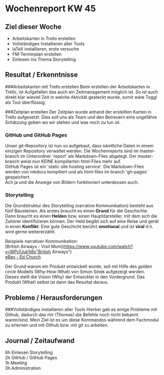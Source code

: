 # Wochenreport KW 45

## Ziel dieser Woche
* Arbeitskarten in Trello erstellen
* Vollständiges Installieren aller Tools
* laTeX installieren, erste versuche
* FM-Terminplan erstellen
* Einlesen ins Thema Storytelling

## Resultat / Erkenntnisse

###Arbeitskarten mit Trello erstellen
Beim erstellen der Arbeitskarten in Trello, ist Aufgefallen das auch ein Zeitmanagement möglich ist. So ist auch direkt klar wieviel Zeit in welche Aktivität gesteckt wurde, somit wäre Toggl als Tool überflüssig.

###Zeitplan erstellen
Der Zeitplan wurde anhand der erstellten Karten in Trello aufgesetzt. Dies soll uns als Team und den Betreuern eine ungefähre Schätzung geben wo wir stehen und was noch zu tun ist.

### GitHub und GitHub Pages
Unser git-Repository ist nun so aufgebaut, dass sämtliche Daten in einem einzigen Repository verwaltet werden. Die Wochenreports sind im master-branch im Unterordner 'report' als Markdown-Files abgelegt. Der master-branch weist nun KEINE kompilierten html-Files mehr auf.  
GitHub Pages ist ein 'static site hosting service'. Die Markdown-Files werden von mkdocs kompiliert und als html-files im branch 'gh-pages' gespeichert.  
Ach ja und die Anzeige von Bildern funktioniert unterdessen auch.

### Storytelling
Die Grundstruktur des Storytelling (narrative Kommunikation) besteht aus fünf Bausteinen. Als erstes braucht es einen **Grund** für die Geschichte. Dann braucht es einen **Helden** bzw. einen Hauptdarsteller, mit dem sich die Zuhörer identifizieren können. Der Held begibt sich auf eine Reise und gerät in einen **Konflikt**. Eine gute Geschicht berührt **emotional** und ist **viral** d.h. wird gerne weitererzählt.

Beispiele narrativer Kommunikation:  
[British Airways - Visit Mum](https://www.youtube.com/watch?v=WPcfJuk1t8s"British Airways")  
[eBay - Ed Church](https://www.youtube.com/watch?v=4M8c46pZH1c"eBay")

Der Grund warum ein Produkt entwickelt wurde, soll mit Hilfe des *golden circle* Modells (Why-How-What) von Simon Sinek aufgezeigt werden. Dieses stellt die Vision (Why) der Entwickler in den Vordergrund. Das Produkt (What) selbst ist dann das Resultat daraus.


## Probleme / Herausforderungen
###Vollständiges installieren aller Tools
Hierbei gab es einige Probleme mit Github, dadurch das mir (Thomas) die Befehle noch nicht bekannt waren/sind. Mein Ziel ist es um diese Kommandos während dem Fachmodul zu erlernen und mit Github bzw. mit git zu arbeiten.


## Journal / Zeitaufwand
6h Einlesen Storytelling  
2h GitHub / GitHub Pages  
1h Meeting  
3h Administration  
